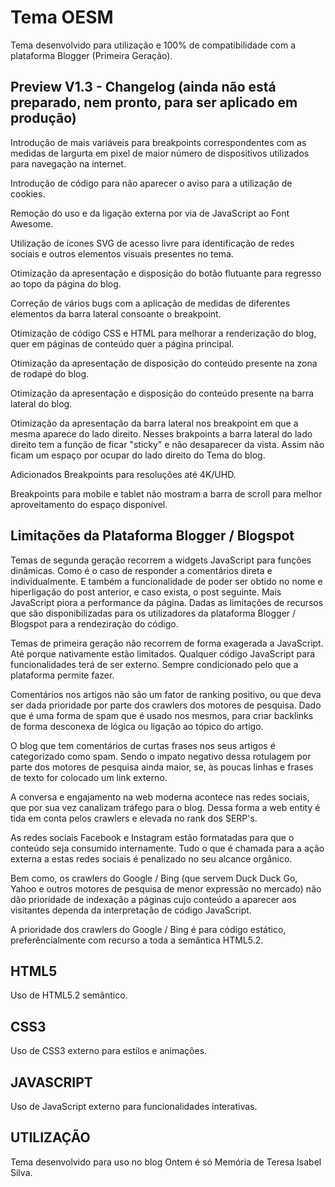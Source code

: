 # Tema OESM

Tema desenvolvido para utilização e 100% de compatibilidade com a plataforma Blogger (Primeira Geração).


## Preview V1.3 - Changelog (ainda não está preparado, nem pronto, para ser aplicado em produção)

Introdução de mais variáveis para breakpoints correspondentes com as medidas de largurta em pixel de maior número de dispositivos utilizados para navegação na internet.

Introdução de código para não aparecer o aviso para a utilização de cookies. 

Remoção do uso e da ligação externa por via de JavaScript ao Font Awesome.

Utilização de ícones SVG de acesso livre para identificação de redes sociais e outros elementos visuais presentes no tema.

Otimização da apresentação e disposição do botão flutuante para regresso ao topo da página do blog.

Correção de vários bugs com a aplicação de medidas de diferentes elementos da barra lateral consoante o breakpoint.

Otimização de código CSS e HTML para melhorar a renderização do blog, quer em páginas de conteúdo quer a página principal.

Otimização da apresentação de disposição do conteúdo presente na zona de rodapé do blog. 

Otimização da apresentação e disposição do conteúdo presente na barra lateral do blog.

Otimização da apresentação da barra lateral nos breakpoint em que a mesma aparece do lado direito. Nesses brakpoints a barra lateral do lado direito tem a função de ficar "sticky" e não desaparecer da vista. Assim não ficam um espaço por ocupar do lado direito do Tema do blog.

Adicionados Breakpoints para resoluções até 4K/UHD.

Breakpoints para mobile e tablet não mostram a barra de scroll para melhor aproveitamento do espaço disponível.


## Limitações da Plataforma Blogger / Blogspot

Temas de segunda geração recorrem a widgets JavaScript para funções dinâmicas. Como é o caso de responder a comentários direta e individualmente. E também a funcionalidade de poder ser obtido no nome e hiperligação do post anterior, e caso exista, o post seguinte. Mais JavaScript piora a performance da página. Dadas as limitações de recursos que são disponibilizadas para os utilizadores da plataforma Blogger / Blogspot para a rendeziração do código. 

Temas de primeira geração não recorrem de forma exagerada a JavaScript. Até porque nativamente estão limitados. Qualquer código JavaScript para funcionalidades terá de ser externo. Sempre condicionado pelo que a plataforma permite fazer.

Comentários nos artigos não são um fator de ranking positivo, ou que deva ser dada prioridade por parte dos crawlers dos motores de pesquisa. Dado que é uma forma de spam que é usado nos mesmos, para criar backlinks de forma desconexa de lógica ou ligação ao tópico do artigo. 

O blog que tem comentários de curtas frases nos seus artigos é categorizado como spam. Sendo o impato negativo dessa rotulagem por parte dos motores de pesquisa ainda maior, se, às poucas linhas e frases de texto for colocado um link externo.

A conversa e engajamento na web moderna acontece nas redes sociais, que por sua vez canalizam tráfego para o blog. Dessa forma a web entity é tida em conta pelos crawlers e elevada no rank dos SERP's.

As redes sociais Facebook e Instagram estão formatadas para que o conteúdo seja consumido internamente. Tudo o que é chamada para a ação externa a estas redes sociais é penalizado no seu alcance orgânico.

Bem como, os crawlers do Google / Bing (que servem Duck Duck Go, Yahoo e outros motores de pesquisa de menor expressão no mercado) não dão prioridade de indexação a páginas cujo conteúdo a aparecer aos visitantes dependa da interpretação de código JavaScript. 

A prioridade dos crawlers do Google / Bing é para código estático, preferêncialmente com recurso a toda a semântica HTML5.2. 


## HTML5

Uso de HTML5.2 semântico.


## CSS3

Uso de CSS3 externo para estilos e animações.


## JAVASCRIPT

Uso de JavaScript externo para funcionalidades interativas.


## UTILIZAÇÃO

Tema desenvolvido para uso no blog Ontem é só Memória de Teresa Isabel Silva.
